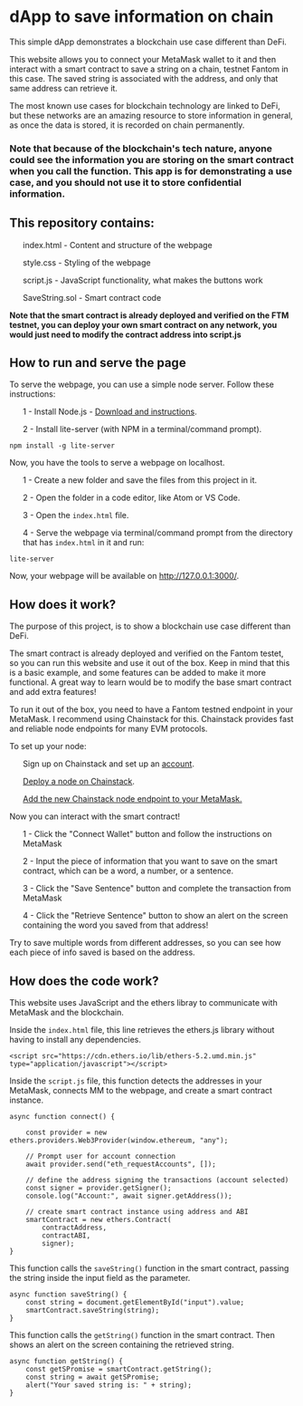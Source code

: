 # dApp to save information on chain
This simple dApp demonstrates a blockchain use case different than DeFi.

This website allows you to connect your MetaMask wallet to it and then interact with a smart contract to save a string on a chain, testnet Fantom in this case. The saved string is associated with the address, and only that same address can retrieve it.

The most known use cases for blockchain technology are linked to DeFi, but these networks are an amazing resource to store information in general, as once the data is stored, it is recorded on chain permanently. 

<h3> Note that because of the blockchain's tech nature, anyone could see the information you are storing on the smart contract when you call the function. This app is for demonstrating a use case, and you should not use it to store confidential information.</h3>

<h2>This repository contains:</h2>
<ol>index.html - Content and structure of the webpage</ol>
<ol>style.css - Styling of the webpage</ol>
<ol>script.js - JavaScript functionality, what makes the buttons work</ol>
<ol>SaveString.sol - Smart contract code</ol>

<b>Note that the smart contract is already deployed and verified on the FTM testnet, you can deploy your own smart contract on any network, you would just need to modify the contract address into script.js</b>

<h2>How to run and serve the page</h2>

To serve the webpage, you can use a simple node server. Follow these instructions:
<ol>1 - Install Node.js - <a href="https://nodejs.org/en/download/">Download and instructions</a>.</ol>
<ol>2 - Install lite-server (with NPM in a terminal/command prompt).</ol>
  
  ```
  npm install -g lite-server 
  ```
  
  Now, you have the tools to serve a webpage on localhost.
  
  
  <ol>1 - Create a new folder and save the files from this project in it.</ol>
  <ol>2 - Open the folder in a code editor, like Atom or VS Code.</ol>
  <ol>3 - Open the <code>index.html</code> file.</ol>
  <ol>4 - Serve the webpage via terminal/command prompt from the directory that has <code>index.html</code> in it and run:</ol>
 
 ```
 lite-server
 ```
 Now, your webpage will be available on http://127.0.0.1:3000/.
 
 <h2>How does it work?</h2>
The purpose of this project, is to show a blockchain use case different than DeFi.

The smart contract is already deployed and verified on the Fantom testet, so you can run this website and use it out of the box. Keep in mind that this is a basic example, and some features can be added to make it more functional. A great way to learn would be to modify the base smart contract and add extra features!

To run it out of the box, you need to have a Fantom testned endpoint in your MetaMask. I recommend using Chainstack for this. Chainstack provides fast and reliable node endpoints for many EVM protocols.

To set up your node:

<ol>Sign up on Chainstack and set up an <a href="https://console.chainstack.com/user/account/create">account</a>.</ol>
<ol><a href="https://docs.chainstack.com/platform/join-a-public-network"> Deploy a node on Chainstack</a>.</ol>

<ol><a href="https://support.chainstack.com/hc/en-us/articles/360034636571-Using-MetaMask-Desktop-with-Chainstack">Add the new Chainstack node endpoint to your MetaMask.</a></ol>

Now you can interact with the smart contract!

<ol>1 - Click the "Connect Wallet" button and follow the instructions on MetaMask</ol>
<ol>2 - Input the piece of information that you want to save on the smart contract, which can be a word, a number, or a sentence.</ol>
<ol>3 - Click the "Save Sentence" button and complete the transaction from MetaMask</ol>
<ol>4 - Click the "Retrieve Sentence" button to show an alert on the screen containing the word you saved from that address!</ol>

Try to save multiple words from different addresses, so you can see how each piece of info saved is based on the address.

<h2>How does the code work?</h2>
This website uses JavaScript and the ethers libray to communicate with MetaMask and the blockchain.
<p></p>
Inside the <code>index.html</code> file, this line retrieves the ethers.js library without having to install any dependencies.
<p></p>

```
<script src="https://cdn.ethers.io/lib/ethers-5.2.umd.min.js" type="application/javascript"></script>
```
<p></p>
Inside the <code>script.js</code> file, this function detects the addresses in your MetaMask, connects MM to the webpage, and create a smart contract instance.
<p></p>

```
async function connect() {

    const provider = new ethers.providers.Web3Provider(window.ethereum, "any");

    // Prompt user for account connection
    await provider.send("eth_requestAccounts", []);

    // define the address signing the transactions (account selected)
    const signer = provider.getSigner();
    console.log("Account:", await signer.getAddress());

    // create smart contract instance using address and ABI
    smartContract = new ethers.Contract(
        contractAddress,
        contractABI,
        signer);
}
```

<p></p>
This function calls the <code>saveString()</code> function in the smart contract, passing the string inside the input field as the parameter.
<p></p>

```
async function saveString() {
    const string = document.getElementById("input").value;
    smartContract.saveString(string);
}
```
<p></p>
This function calls the <code>getString()</code> function in the smart contract. Then shows an alert on the screen containing the retrieved string.
<p></p>

```
async function getString() {
    const getSPromise = smartContract.getString();
    const string = await getSPromise;
    alert("Your saved string is: " + string);
}
```
